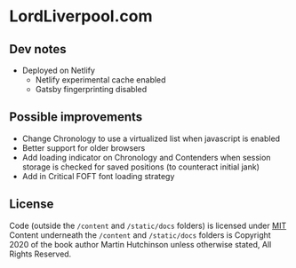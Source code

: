 # LordLiverpool.com

## Dev notes

-   Deployed on Netlify
    -   Netlify experimental cache enabled
    -   Gatsby fingerprinting disabled

## Possible improvements

-   Change Chronology to use a virtualized list when javascript is enabled
-   Better support for older browsers
-   Add loading indicator on Chronology and Contenders when session storage is checked for saved positions (to counteract initial jank)
-   Add in Critical FOFT font loading strategy

## License

Code (outside the `/content` and `/static/docs` folders) is licensed under [MIT](./LICENSE)
Content underneath the `/content` and `/static/docs` folders is Copyright 2020 of the book author Martin Hutchinson unless otherwise stated, All Rights Reserved.
